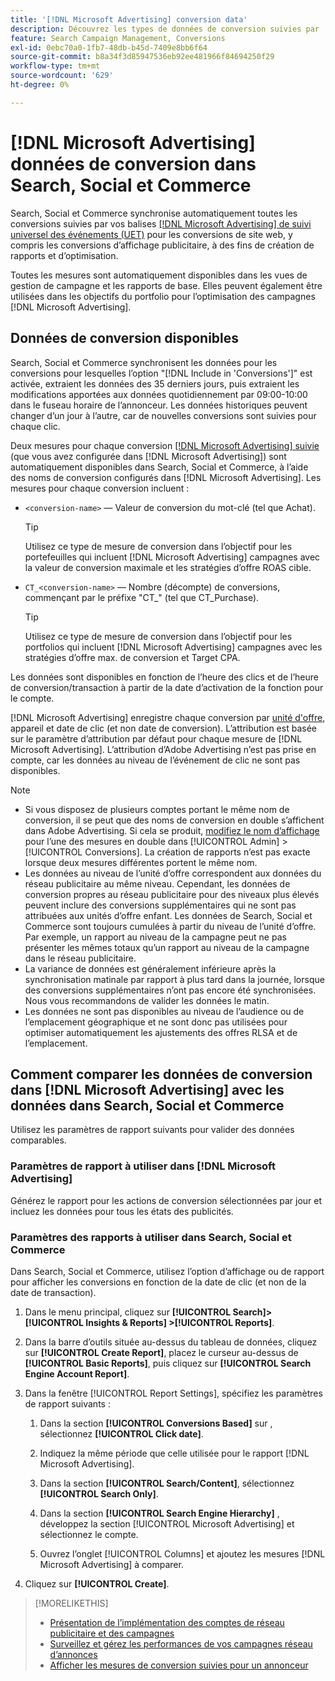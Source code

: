 ```yaml
---
title: '[!DNL Microsoft Advertising] conversion data'
description: Découvrez les types de données de conversion suivies par  [!DNL Microsoft Advertising] disponibles dans Search, Social et Commerce.
feature: Search Campaign Management, Conversions
exl-id: 0ebc70a0-1fb7-48db-b45d-7409e8bb6f64
source-git-commit: b8a34f3d85947536eb92ee481966f84694250f29
workflow-type: tm+mt
source-wordcount: '629'
ht-degree: 0%

---
```


# [!DNL Microsoft Advertising] données de conversion dans Search, Social et Commerce

Search, Social et Commerce synchronise automatiquement toutes les conversions suivies par vos balises [[!DNL Microsoft Advertising]  de suivi universel des événements (UET)](https://help.ads.microsoft.com/#apex/ads/en/53056) pour les conversions de site web, y compris les conversions d’affichage publicitaire, à des fins de création de rapports et d’optimisation.

Toutes les mesures sont automatiquement disponibles dans les vues de gestion de campagne et les rapports de base. Elles peuvent également être utilisées dans les objectifs du portfolio pour l’optimisation des campagnes [!DNL Microsoft Advertising].

## Données de conversion disponibles

Search, Social et Commerce synchronisent les données pour les conversions pour lesquelles l’option &quot;[!DNL Include in 'Conversions']&quot; est activée, extraient les données des 35 derniers jours, puis extraient les modifications apportées aux données quotidiennement par 09:00-10:00 dans le fuseau horaire de l’annonceur. Les données historiques peuvent changer d’un jour à l’autre, car de nouvelles conversions sont suivies pour chaque clic.

Deux mesures pour chaque conversion [[!DNL Microsoft Advertising] suivie ](https://help.ads.microsoft.com/apex/index/3/en-us/n5012) (que vous avez configurée dans [!DNL Microsoft Advertising]) sont automatiquement disponibles dans Search, Social et Commerce, à l’aide des noms de conversion configurés dans [!DNL Microsoft Advertising]. Les mesures pour chaque conversion incluent :

* `<conversion-name>` — Valeur de conversion du mot-clé (tel que Achat).

  >[!TIP]
  >
  >Utilisez ce type de mesure de conversion dans l’objectif pour les portefeuilles qui incluent [!DNL Microsoft Advertising] campagnes avec la valeur de conversion maximale et les stratégies d’offre ROAS cible.

* `CT_<conversion-name>` — Nombre (décompte) de conversions, commençant par le préfixe &quot;CT_&quot; (tel que CT_Purchase).

  >[!TIP]
  >
  >Utilisez ce type de mesure de conversion dans l’objectif pour les portfolios qui incluent [!DNL Microsoft Advertising] campagnes avec les stratégies d’offre max. de conversion et Target CPA.

Les données sont disponibles en fonction de l’heure des clics et de l’heure de conversion/transaction à partir de la date d’activation de la fonction pour le compte.

[!DNL Microsoft Advertising] enregistre chaque conversion par [ unité d&#39;offre](/help/search-social-commerce/glossary.md#a-b), appareil et date de clic (et non date de conversion). L’attribution est basée sur le paramètre d’attribution par défaut pour chaque mesure de [!DNL Microsoft Advertising]. L’attribution d’Adobe Advertising n’est pas prise en compte, car les données au niveau de l’événement de clic ne sont pas disponibles.

>[!NOTE]
>
>* Si vous disposez de plusieurs comptes portant le même nom de conversion, il se peut que des noms de conversion en double s’affichent dans Adobe Advertising. Si cela se produit, [modifiez le nom d’affichage](/help/search-social-commerce/admin/conversion-metrics/conversion-metric-edit-display-name.md) pour l’une des mesures en double dans [!UICONTROL Admin] > [!UICONTROL Conversions]. La création de rapports n’est pas exacte lorsque deux mesures différentes portent le même nom.
>* Les données au niveau de l’unité d’offre correspondent aux données du réseau publicitaire au même niveau. Cependant, les données de conversion propres au réseau publicitaire pour des niveaux plus élevés peuvent inclure des conversions supplémentaires qui ne sont pas attribuées aux unités d’offre enfant. Les données de Search, Social et Commerce sont toujours cumulées à partir du niveau de l’unité d’offre. Par exemple, un rapport au niveau de la campagne peut ne pas présenter les mêmes totaux qu’un rapport au niveau de la campagne dans le réseau publicitaire.
>* La variance de données est généralement inférieure après la synchronisation matinale par rapport à plus tard dans la journée, lorsque des conversions supplémentaires n’ont pas encore été synchronisées. Nous vous recommandons de valider les données le matin.
>* Les données ne sont pas disponibles au niveau de l’audience ou de l’emplacement géographique et ne sont donc pas utilisées pour optimiser automatiquement les ajustements des offres RLSA et de l’emplacement.

## Comment comparer les données de conversion dans [!DNL Microsoft Advertising] avec les données dans Search, Social et Commerce

Utilisez les paramètres de rapport suivants pour valider des données comparables.

### Paramètres de rapport à utiliser dans [!DNL Microsoft Advertising]

Générez le rapport pour les actions de conversion sélectionnées par jour et incluez les données pour tous les états des publicités.

### Paramètres des rapports à utiliser dans Search, Social et Commerce

Dans Search, Social et Commerce, utilisez l’option d’affichage ou de rapport pour afficher les conversions en fonction de la date de clic (et non de la date de transaction).

1. Dans le menu principal, cliquez sur **[!UICONTROL Search]> [!UICONTROL Insights & Reports] >[!UICONTROL Reports]**.

1. Dans la barre d’outils située au-dessus du tableau de données, cliquez sur **[!UICONTROL Create Report]**, placez le curseur au-dessus de **[!UICONTROL Basic Reports]**, puis cliquez sur **[!UICONTROL Search Engine Account Report]**.

1. Dans la fenêtre [!UICONTROL Report Settings], spécifiez les paramètres de rapport suivants :

   1. Dans la section **[!UICONTROL Conversions Based]** sur , sélectionnez **[!UICONTROL Click date]**.

   1. Indiquez la même période que celle utilisée pour le rapport [!DNL Microsoft Advertising].

   1. Dans la section **[!UICONTROL Search/Content]**, sélectionnez **[!UICONTROL Search Only]**.

   1. Dans la section **[!UICONTROL Search Engine Hierarchy]** , développez la section [!UICONTROL Microsoft Advertising] et sélectionnez le compte.

   1. Ouvrez l’onglet [!UICONTROL Columns] et ajoutez les mesures [!DNL Microsoft Advertising] à comparer.

1. Cliquez sur **[!UICONTROL Create]**.

>[!MORELIKETHIS]
>
>* [Présentation de l’implémentation des comptes de réseau publicitaire et des campagnes](campaign-implemention-overview.md)
>* [ Surveillez et gérez les performances de vos campagnes réseau d’annonces ](monitor-performance-campaigns.md)
>* [Afficher les mesures de conversion suivies pour un annonceur](/help/search-social-commerce/admin/conversion-metrics/conversion-metric-view-tracked.md)
